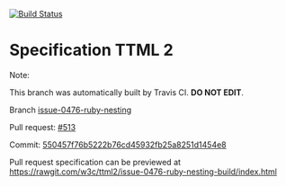 [![Build Status](https://travis-ci.org/w3c/ttml2.svg?branch=issue-0476-ruby-nesting)](https://travis-ci.org/w3c/ttml2)


# Specification TTML 2


Note:


This branch was automatically built by Travis CI. <b>DO NOT EDIT</b>.


 Branch [issue-0476-ruby-nesting](https://github.com/w3c/ttml2/tree/issue-0476-ruby-nesting)


 Pull request: [#513](https://github.com/w3c/ttml2/pull/513)


 Commit: [550457f76b5222b76cd45932fb25a8251d1454e8](https://github.com/w3c/ttml2/commit/550457f76b5222b76cd45932fb25a8251d1454e8)

Pull request specification can be previewed at https://rawgit.com/w3c/ttml2/issue-0476-ruby-nesting-build/index.html



